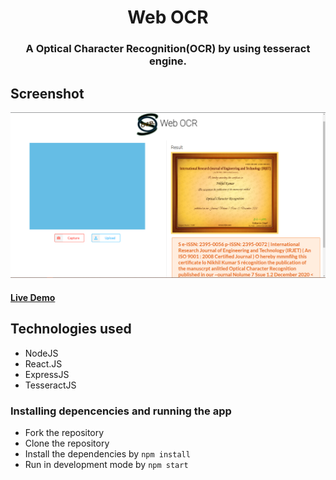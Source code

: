 <h1 align="center" >Web OCR</h1>
<h3 align="center"> A Optical Character Recognition(OCR) by using tesseract engine.</h3>

## Screenshot
![](https://raw.githubusercontent.com/GreaZeY/Web-OCR/main/SS/demo.PNG)
#### [Live Demo](https://greazey-web-ocr.herokuapp.com/)

## Technologies used
* NodeJS
* React.JS
* ExpressJS
* TesseractJS

### Installing depencencies and running the app
* Fork the repository
* Clone the repository
* Install the dependencies by `npm install`
* Run in development mode by `npm start`


